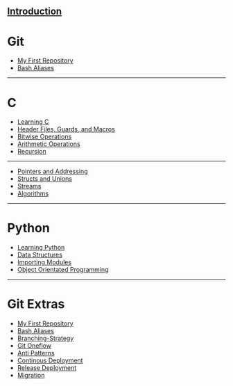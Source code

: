 [**Introduction**](Introduction/Introduction.md)
-------------------------------------

# Git

  - [My First Repository](myFirstRepository/myFirstRepository.md)
  - [Bash Aliases](BashAliases/BashAliases.md)

-----

# C

- [Learning C](Learning_C/Learning_C.md)
- [Header Files, Guards, and Macros](HeaderFilesGuardsMacros/HeaderFilesGuardsMacros.md)
- [Bitwise Operations](BitwiseOperations/BitwiseOperations.md)
- [Arithmetic Operations](ArithmeticOperations/ArithmeticOperations.md)
- [Recursion]()
-------------------------------------

- [Pointers and Addressing](PointersAndAddressing/PointersAndAddressing.md)
- [Structs and Unions](UnionsAndStructs/UnionsAndStructs.md)
- [Streams](Streams/Streams.md)
- [Algorithms](Algorithms/Algorithms.md)

-----

# Python

- [Learning Python](./Learning_Python/Learning_Python.md)
- [Data Structures]()
- [Importing Modules]()
- [Object Orientated Programming]()


------

# Git Extras

  - [My First Repository](myFirstRepository/myFirstRepository.md)
  - [Bash Aliases](BashAliases/BashAliases.md)
  - [Branching-Strategy](BranchingModel/BranchingModel.md)
  - [Git Oneflow](OneFlow/OneFlow.md)
  - [Anti Patterns](AntiPatterns/AntiPatterns.md)
  - [Continous Deployment](ContinousDeployment/ContinousDeployment.md)
  - [Release Deployment](ReleaseDeployment/ReleaseDeployment.md)
  - [Migration](Migration/Migration.md)
